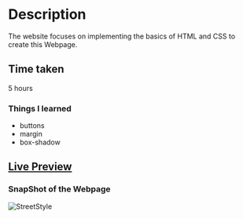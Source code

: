 # Description
The website focuses on implementing the basics of HTML and CSS to create this Webpage.

## Time taken
5 hours 

### Things I learned

- buttons
- margin
- box-shadow

## [Live Preview](https://thunderous-shortbread-4781d1.netlify.app/)

### SnapShot of the Webpage

![StreetStyle](./thumbnail.png)